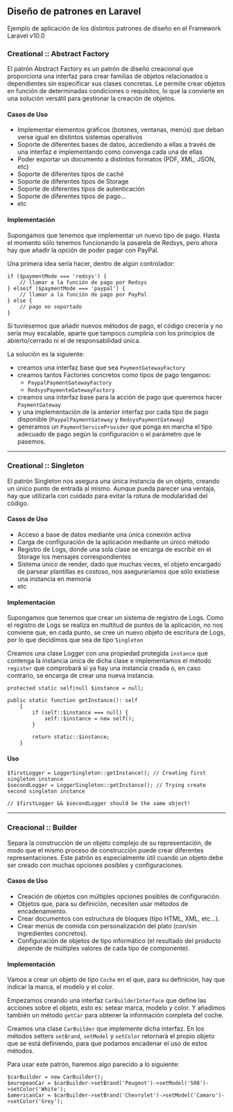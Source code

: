 ## Diseño de patrones en Laravel

Ejemplo de aplicación de los distintos patrones de diseño en el Framework Laravel v10.0

### Creational :: Abstract Factory

El patrón Abstract Factory es un patrón de diseño creacional que proporciona una interfaz para crear familias de objetos relacionados o dependientes sin especificar sus clases concretas. Le permite crear objetos en función de determinadas condiciones o requisitos, lo que la convierte en una solución versátil para gestionar la creación de objetos.

#### Casos de Uso
- Implementar elementos gráficos (botones, ventanas, menús) que deban verse igual en distintos sistemas operativos
- Soporte de diferentes bases de datos, accediendo a ellas a través de una interfaz e implementando como convenga cada una de ellas
- Poder exportar un documento a distintos formatos (PDF, XML, JSON, etc)
- Soporte de diferentes tipos de caché
- Soporte de diferentes tipos de Storage
- Soporte de diferentes tipos de autenticación
- Soporte de diferentes tipos de pago...
- etc

#### Implementación
Supongamos que tenemos que implementar un nuevo tipo de pago. Hasta el momento sólo tenemos funcionando la pasarela de Redsys, pero ahora hay que añadir la opción de poder pagar con PayPal.

Una primera idea sería hacer, dentro de algún controlador:

```
if ($paymentMode === 'redsys') {
    // llamar a la función de pago por Redsys
} elseif ($paymentMode === 'paypal') {
    // llamar a la función de pago por PayPal
} else {
    // pago no soportado
}
```

Si tuviésemos que añadir nuevos métodos de pago, el código crecería y no sería muy escalable, aparte que tampoco cumpliría con los principios de abierto/cerrado ni el de responsabilidad única.

La solución es la siguiente:

- creamos una interfaz base que sea `PaymentGatewayFactory`
- creamos tantos Factories concretos como tipos de pago tengamos:
  - `PaypalPaymentGatewayFactory`
  - `RedsysPaymenteGatewayFactory`
- creamos una interfaz base para la acción de pago que queremos hacer `PaymentGateway`
- y una implementación de la anterior interfaz por cada tipo de pago disponible (`PaypalPaymentGateway` y `RedsysPaymentGateway`)
- generamos un `PaymentServiceProvider` que ponga en marcha el tipo adecuado de pago según la configuración o el parámetro que le pasemos.

------


### Creational :: Singleton

El patrón Singleton nos asegura una única instancia de un objeto, creando un único punto de entrada al mismo. Aunque pueda parecer una ventaja, hay que utilizarla con cuidado para evitar la rotura de modularidad del código.

#### Casos de Uso
- Acceso a base de datos mediante una única conexión activa
- Carga de configuración de la aplicación mediante un único método
- Registro de Logs, donde una sola clase se encarga de escribir en el Storage los mensajes correspondientes
- Sistema único de render, dado que muchas veces, el objeto encargado de parsear plantillas es costoso, nos aseguraríamos que sólo existiese una instancia en memoria
- etc

#### Implementación
Supongamos que tenemos que crear un sistema de registro de Logs. Como el registro de Logs se realiza en multitud de puntos de la aplicación, no nos conviene que, en cada punto, se cree un nuevo objeto de escritura de Logs, por lo que decidimos que sea de tipo `Singleton`

Creamos una clase Logger con una propiedad protegida `instance` que contenga la instancia única de dicha clase e implementamos el método `register` que comprobará si ya hay una instancia creada o, en caso contrario, se encarga de crear una nueva instancia.

```
protected static self|null $instance = null;
```

```
public static function getInstance(): self
    {
        if (self::$instance === null) {
            self::$instance = new self();
        }

        return static::$instance;
    }
```

#### Uso
```
$firstLogger = LoggerSingleton::getInstance(); // Creating first singleton instance
$secondLogger = LoggerSingleton::getInstance(); // Trying create second singleton instance

// $firstLogger && $secondLogger should be the same object!
```

------

### Creacional :: Builder

Separa la construcción de un objeto complejo de su representación, de modo que el mismo proceso de construcción puede crear diferentes representaciones. Este patrón es especialmente útil cuando un objeto debe ser creado con muchas opciones posibles y configuraciones.

#### Casos de Uso
- Creación de objetos con múltiples opciones posibles de configuración.
- Objetos que, para su definición, necesiten usar métodos de encadenamiento.
- Crear documentos con estructura de bloques (tipo HTML, XML, etc...).
- Crear menús de comida con personalización del plato (con/sin ingredientes concretos).
- Configuración de objetos de tipo informático (el resultado del producto depende de múltiples valores de cada tipo de componente).

#### Implementación
Vamos a crear un objeto de tipo `Coche` en el que, para su definición, hay que indicar la marca, el modelo y el color.

Empezamos creando una interfaz `CarBuilderInterface` que define las acciones sobre el objeto, esto es: setear marca, modelo y color. Y añadimos también un método `getCar` para obtener la información completa del coche.

Creamos una clase `CarBuilder` que implemente dicha interfaz. En los métodos setters `setBrand`, `setModel` y `setColor` retornará el propio objeto que se está definiendo, para que podamos encadenar el uso de estos métodos.

Para usar este patrón, haremos algo parecido a lo siguiente:

```
$carBuilder = new CarBuilder();
$europeanCar = $carBuilder->setBrand('Peugeot')->setModel('508')->setColor('White');
$americanCar = $carBuilder->setBrand('Chevrolet')->setModel('Camaro')->setColor('Grey');
```

